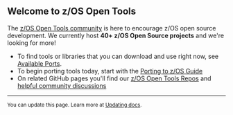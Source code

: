 ## Welcome to z/OS Open Tools

The [z/OS Open Tools community](https://github.com/ZOSOpenTools) is here to encourage z/OS open source development. We currently host **40+ z/OS Open Source projects** and we're looking for more! 

* To find tools or libraries that you can download and use right now, see [Available Ports](/Latest.md).
* To begin porting tools today, start with the [Porting to z/OS Guide](/Guides/Porting.md)
* On related GitHub pages you'll find our [z/OS Open Tools Repos](https://github.com/ZOSOpenTools) and [helpful community discussions](https://github.com/ZOSOpenTools/meta/discussions)

<hr />

<sup>You can update this page. Learn more at [Updating docs](/README_docs.md).</sup>
